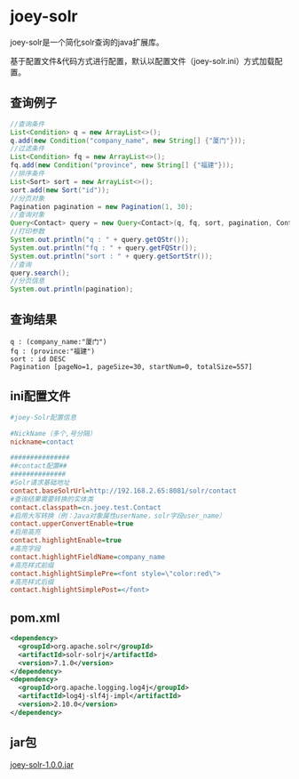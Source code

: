 # joey-solr

joey-solr是一个简化solr查询的java扩展库。

基于配置文件&代码方式进行配置，默认以配置文件（joey-solr.ini）方式加载配置。

## 查询例子
``` java
//查询条件
List<Condition> q = new ArrayList<>();
q.add(new Condition("company_name", new String[] {"厦门"}));
//过滤条件
List<Condition> fq = new ArrayList<>();
fq.add(new Condition("province", new String[] {"福建"}));
//排序条件
List<Sort> sort = new ArrayList<>();
sort.add(new Sort("id"));
//分页对象
Pagination pagination = new Pagination(1, 30);
//查询对象
Query<Contact> query = new Query<Contact>(q, fq, sort, pagination, Contact.class);	
//打印参数
System.out.println("q : " + query.getQStr());
System.out.println("fq : " + query.getFQStr());
System.out.println("sort : " + query.getSortStr());				
//查询
query.search();
//分页信息
System.out.println(pagination);
```

## 查询结果
``` text
q : (company_name:"厦门")
fq : (province:"福建")
sort : id DESC
Pagination [pageNo=1, pageSize=30, startNum=0, totalSize=557]
```

## ini配置文件
``` ini
#joey-Solr配置信息

#NickName（多个,号分隔）
nickname=contact

###############
##contact配置##
##############
#Solr请求基础地址
contact.baseSolrUrl=http://192.168.2.65:8081/solr/contact
#查询结果需要转换的实体类
contact.classpath=cn.joey.test.Contact
#启用大写转换（例：Java对象属性userName，solr字段user_name）
contact.upperConvertEnable=true
#启用高亮
contact.highlightEnable=true
#高亮字段
contact.highlightFieldName=company_name
#高亮样式前缀
contact.highlightSimplePre=<font style=\"color:red\">
#高亮样式后缀
contact.highlightSimplePost=</font>
```

## pom.xml
``` xml
<dependency>
  <groupId>org.apache.solr</groupId>
  <artifactId>solr-solrj</artifactId>
  <version>7.1.0</version>
</dependency>	 	 	  	
<dependency>
  <groupId>org.apache.logging.log4j</groupId>
  <artifactId>log4j-slf4j-impl</artifactId>
  <version>2.10.0</version>
</dependency>	
```

## jar包
[joey-solr-1.0.0.jar](http://dunhanson.oss-cn-shenzhen.aliyuncs.com/file/joey-solr-1.0.0.jar)





